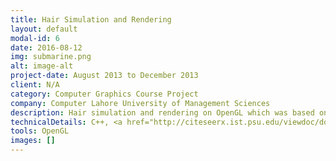 ```yaml
---
title: Hair Simulation and Rendering
layout: default
modal-id: 6
date: 2016-08-12
img: submarine.png
alt: image-alt
project-date: August 2013 to December 2013
client: N/A
category: Computer Graphics Course Project
company: Computer Lahore University of Management Sciences
description: Hair simulation and rendering on OpenGL which was based on a wisp hair model animated by a modified cantilever beam simulation. Project was based on the publication of "Realistic Real-Time Hair Simulation and Rendering" which can be found in the technical details below.
technicalDetails: C++, <a href="http://citeseerx.ist.psu.edu/viewdoc/download?doi=10.1.1.208.5578&rep=rep1&type=pdf"> Hair Simulation Publication</a>
tools: OpenGL
images: []
---
```




